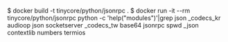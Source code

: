 $ docker build -t tinycore/python/jsonrpc .
$ docker run -it --rm tinycore/python/jsonrpc python -c 'help("modules")'|grep json
_codecs_kr          audioop             json                socketserver
_codecs_tw          base64              jsonrpc             spwd
_json               contextlib          numbers             termios
